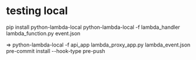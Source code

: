 
# testing local
pip install python-lambda-local
python-lambda-local -f lambda_handler lambda_function.py event.json

=> python-lambda-local -f api_app lambda_proxy_app.py lambda_event.json
pre-commit install --hook-type pre-push
